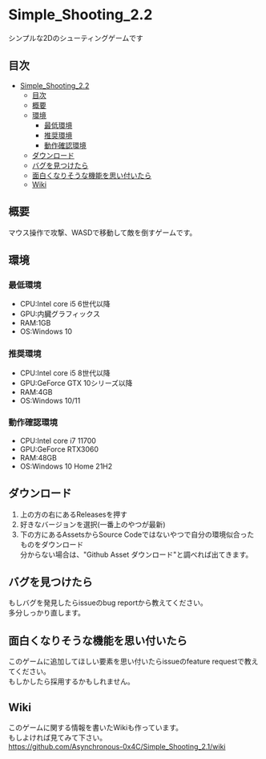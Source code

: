 # Simple_Shooting_2.2
シンプルな2Dのシューティングゲームです
## 目次
- [Simple_Shooting_2.2](#simple_shooting_22)
  - [目次](#目次)
  - [概要](#概要)
  - [環境](#環境)
    - [最低環境](#最低環境)
    - [推奨環境](#推奨環境)
    - [動作確認環境](#動作確認環境)
  - [ダウンロード](#ダウンロード)
  - [バグを見つけたら](#バグを見つけたら)
  - [面白くなりそうな機能を思い付いたら](#面白くなりそうな機能を思い付いたら)
  - [Wiki](#wiki)
## 概要
マウス操作で攻撃、WASDで移動して敵を倒すゲームです。
## 環境
### 最低環境
- CPU:Intel core i5 6世代以降
- GPU:内臓グラフィックス
- RAM:1GB
- OS:Windows 10
### 推奨環境
- CPU:Intel core i5 8世代以降
- GPU:GeForce GTX 10シリーズ以降
- RAM:4GB
- OS:Windows 10/11
### 動作確認環境
- CPU:Intel core i7 11700
- GPU:GeForce RTX3060
- RAM:48GB
- OS:Windows 10 Home 21H2
## ダウンロード
1. 上の方の右にあるReleasesを押す
2. 好きなバージョンを選択(一番上のやつが最新)
3. 下の方にあるAssetsからSource Codeではないやつで自分の環境似合ったものをダウンロード
<br>分からない場合は、"Github Asset ダウンロード"と調べれば出てきます。
## バグを見つけたら
もしバグを発見したらissueのbug reportから教えてください。
<br>多分しっかり直します。
## 面白くなりそうな機能を思い付いたら
このゲームに追加してほしい要素を思い付いたらissueのfeature requestで教えてください。
<br>もしかしたら採用するかもしれません。
## Wiki
このゲームに関する情報を書いたWikiも作っています。
<br>もしよければ見てみて下さい。
<br>https://github.com/Asynchronous-0x4C/Simple_Shooting_2.1/wiki